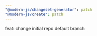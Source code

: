 ```yaml
---
"@modern-js/changeset-generator": patch
"@modern-js/create": patch
---
```


feat: change initial repo default branch
